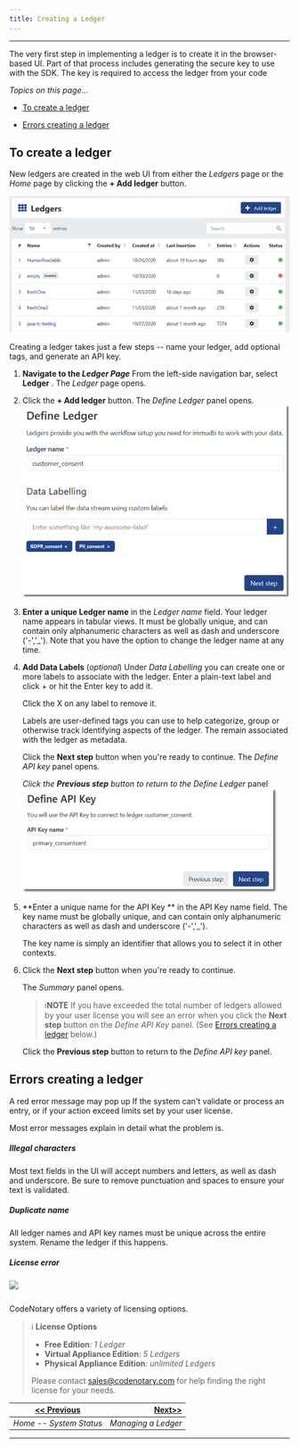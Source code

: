 ```yaml
---
title: Creating a Ledger
---
```


-------

The very first step in implementing a ledger is to create it in the browser-based UI.  Part of that process includes generating the secure key to use with the SDK. The key is required to access the ledger from your code

_Topics on this page..._

- [To create a ledger](#to-create-a-ledger)

- [Errors creating a ledger](#errors-creating-a-ledger)

## To create a ledger

New ledgers are created in the web UI from either the _Ledgers_ page or the _Home_ page by clicking the **+ Add ledger** button. 


![](assets\images\alt_ledger_plain.png)

Creating a ledger takes just a few steps -- name your ledger, add optional tags, and generate an API key.

1. **Navigate to the *Ledger Page***  From the left-side navigation bar, select **Ledger** . The _Ledger_ page opens.

2. Click the **+ Add ledger** button. The *Define Ledger* panel opens.
   <img src="assets\images\alt_panell_defineledger.png" style="zoom:70%;" />

3. **Enter a unique Ledger name** in the *Ledger name* field. 
   Your ledger name appears in tabular views.  It must be globally unique, and can contain only alphanumeric characters as well as dash and underscore ('-','_').  Note that you have the option to change the ledger name at any time.

4. **Add Data Labels**  (_optional_) Under *Data Labelling* you can create one or more labels to associate with the ledger.  Enter a plain-text label and click + or hit the Enter key to add it.

   Click the X on any label to remove it.

   Labels are user-defined tags you can use to help categorize, group or otherwise track identifying aspects of the ledger. The remain associated with the ledger as metadata.

   Click the **Next step** button when you're ready to continue. The *Define API key* panel opens.

   *Click the **Previous step** button to return to the Define Ledger* panel
   <img src="assets\images\alt_panel_definekey_sm.png" style="zoom:80%;" />

5. **Enter a unique name for the API Key ** in the API Key name field. The key name must be globally unique, and can contain only alphanumeric characters as well as dash and underscore ('-','_').  

   The key name is simply an identifier that allows you to select it in other contexts.

6. Click the **Next step** button when you're ready to continue. 

   The *Summary* panel opens. 

   > :information_source:**NOTE**  If you have exceeded the total number of ledgers allowed by your user license you will see an error when you click the **Next step** button on the *Define API Key* panel. (See [Errors creating a ledger](errors-creating-a-ledger) below.) 

   Click the **Previous step** button to return to the *Define API key* panel. 

## Errors creating a ledger

A red error message may pop up If the system can't validate or process an entry, or if your action exceed limits set by your user license.

Most error messages explain in detail what the problem is. 

##### Illegal characters

Most text fields in the UI will accept numbers and letters, as well as dash and underscore. Be sure to remove punctuation and spaces to ensure your text is validated.

##### Duplicate name

All ledger names and API key names must be unique across the entire system. Rename the ledger if this happens.

##### License error

##### ![](C:\Users\David\Downloads\Metatrope\clients\ntry\assets\images\alt_err_lic.png)

CodeNotary offers a variety of licensing options.

> :information_source: **License Options** 
>
> - **Free Edition**: *1 Ledger*
> - **Virtual Appliance Edition**: *5 Ledgers*
> - **Physical Appliance Edition**: *unlimited Ledgers*
>
> Please contact [sales@codenotary.com](mailto:sales@codenotary.com) for help finding the right license for your needs.



| [<< Previous](overall-status) | [Next>>](manage-ledger) |
| ----------------------------- | ----------------------: |
| *Home -- System Status*       |     *Managing a Ledger* |

-------


